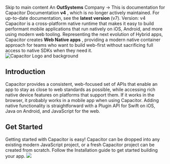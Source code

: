 Skip to main content
An **OutSystems** Company →
This is documentation for Capacitor Documentation **v4** , which is no longer actively maintained.
For up-to-date documentation, see the **latest version** (v7).
Version: v4
Capacitor is a cross-platform native runtime that makes it easy to build performant mobile applications that run natively on iOS, Android, and more using modern web tooling. Representing the next evolution of Hybrid apps, Capacitor creates **Web Native apps** , providing a modern native container approach for teams who want to build web-first without sacrificing full access to native SDKs when they need it.
![Capacitor Logo and background](https://capacitorjs.com/docs/assets/images/capacitor-index-51336ba21d2a831d216e4d8f6a2ccb9c.png)
## Introduction​
Capacitor provides a consistent, web-focused set of APIs that enable an app to stay as close to web standards as possible, while accessing rich native device features on platforms that support them. If it works in the browser, it probably works in a mobile app when using Capacitor. Adding native functionality is straightforward with a Plugin API for Swift on iOS, Java on Android, and JavaScript for the web.
## Get Started​
Getting started with Capacitor is easy! Capacitor can be dropped into any existing modern JavaScript project, or a fresh Capacitor project can be created from scratch.
Follow the Installation guide to get started building your app.
![](https://cdn.bizible.com/ipv?_biz_r=&_biz_h=802059049&_biz_u=bfa08d03ffe94cbc8ad825d7c77fcc94&_biz_l=https%3A%2F%2Fcapacitorjs.com%2Fdocs%2Fv4&_biz_t=1739803054049&_biz_i=Capacitor%20Documentation&_biz_n=4&rnd=289051&cdn_o=a&_biz_z=1739803054049)
